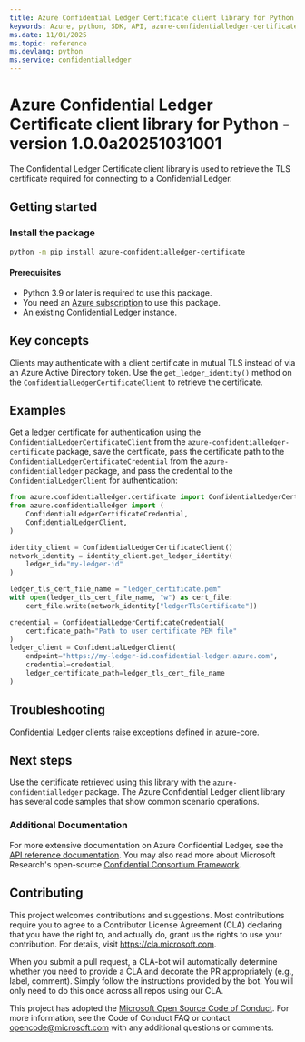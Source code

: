 ```yaml
---
title: Azure Confidential Ledger Certificate client library for Python
keywords: Azure, python, SDK, API, azure-confidentialledger-certificate, confidentialledger
ms.date: 11/01/2025
ms.topic: reference
ms.devlang: python
ms.service: confidentialledger
---
```

# Azure Confidential Ledger Certificate client library for Python - version 1.0.0a20251031001 


The Confidential Ledger Certificate client library is used to retrieve the TLS certificate required for connecting to a Confidential Ledger.

## Getting started

### Install the package

```bash
python -m pip install azure-confidentialledger-certificate
```

#### Prerequisites

- Python 3.9 or later is required to use this package.
- You need an [Azure subscription][azure_sub] to use this package.
- An existing Confidential Ledger instance.

## Key concepts

Clients may authenticate with a client certificate in mutual TLS instead of via an Azure Active Directory token. Use the `get_ledger_identity()` method on the `ConfidentialLedgerCertificateClient` to retrieve the certificate.

## Examples

Get a ledger certificate for authentication using the `ConfidentialLedgerCertificateClient` from the `azure-confidentialledger-certificate` package, save the certificate, pass the certificate path to the `ConfidentialLedgerCertificateCredential` from the `azure-confidentialledger` package, and pass the credential to the `ConfidentialLedgerClient` for authentication:

```python
from azure.confidentialledger.certificate import ConfidentialLedgerCertificateClient
from azure.confidentialledger import (
    ConfidentialLedgerCertificateCredential,
    ConfidentialLedgerClient,
)

identity_client = ConfidentialLedgerCertificateClient()
network_identity = identity_client.get_ledger_identity(
    ledger_id="my-ledger-id"
)

ledger_tls_cert_file_name = "ledger_certificate.pem"
with open(ledger_tls_cert_file_name, "w") as cert_file:
    cert_file.write(network_identity["ledgerTlsCertificate"])

credential = ConfidentialLedgerCertificateCredential(
    certificate_path="Path to user certificate PEM file"
)
ledger_client = ConfidentialLedgerClient(
    endpoint="https://my-ledger-id.confidential-ledger.azure.com",
    credential=credential,
    ledger_certificate_path=ledger_tls_cert_file_name
)
```

## Troubleshooting

Confidential Ledger clients raise exceptions defined in [azure-core][azure_core_exceptions].

## Next steps

Use the certificate retrieved using this library with the `azure-confidentialledger` package. The Azure Confidential Ledger client library has several code samples that show common scenario operations.

### Additional Documentation

For more extensive documentation on Azure Confidential Ledger, see the
[API reference documentation][reference_docs]. You may also read more about Microsoft Research's open-source [Confidential Consortium Framework][ccf].

## Contributing

This project welcomes contributions and suggestions. Most contributions require
you to agree to a Contributor License Agreement (CLA) declaring that you have
the right to, and actually do, grant us the rights to use your contribution.
For details, visit https://cla.microsoft.com.

When you submit a pull request, a CLA-bot will automatically determine whether
you need to provide a CLA and decorate the PR appropriately (e.g., label,
comment). Simply follow the instructions provided by the bot. You will only
need to do this once across all repos using our CLA.

This project has adopted the
[Microsoft Open Source Code of Conduct][code_of_conduct]. For more information,
see the Code of Conduct FAQ or contact opencode@microsoft.com with any
additional questions or comments.

<!-- LINKS -->

[code_of_conduct]: https://opensource.microsoft.com/codeofconduct/
[azure_core_exceptions]: https://github.com/Azure/azure-sdk-for-python/tree/main/sdk/core/azure-core#azure-core-library-exceptions
[authenticate_with_token]: /azure/cognitive-services/authentication?tabs=powershell#authenticate-with-an-authentication-token
[azure_identity_credentials]: https://github.com/Azure/azure-sdk-for-python/tree/main/sdk/identity/azure-identity#credentials
[azure_identity_pip]: https://pypi.org/project/azure-identity/
[pip]: https://pypi.org/project/pip/
[azure_sub]: https://azure.microsoft.com/free/
[reference_docs]: https://aka.ms/azsdk/python/confidentialledger/ref-docs
[ccf]: https://github.com/Microsoft/CCF

